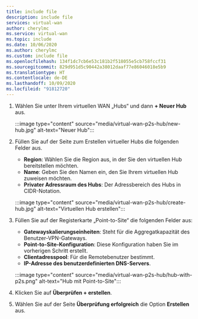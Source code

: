 ```yaml
---
title: include file
description: include file
services: virtual-wan
author: cherylmc
ms.service: virtual-wan
ms.topic: include
ms.date: 10/06/2020
ms.author: cherylmc
ms.custom: include file
ms.openlocfilehash: 134f1dc7cb6e53c181b2f518055e5cb758fccf31
ms.sourcegitcommit: 829d951d5c90442a38012daaf77e86046018e5b9
ms.translationtype: HT
ms.contentlocale: de-DE
ms.lasthandoff: 10/09/2020
ms.locfileid: "91812720"
---
```

1. Wählen Sie unter Ihrem virtuellen WAN „Hubs“ und dann **+ Neuer Hub** aus.

   :::image type="content" source="media/virtual-wan-p2s-hub/new-hub.jpg" alt-text="Neuer Hub":::

1. Füllen Sie auf der Seite zum Erstellen virtueller Hubs die folgenden Felder aus.

   * **Region**: Wählen Sie die Region aus, in der Sie den virtuellen Hub bereitstellen möchten.
   * **Name**: Geben Sie den Namen ein, den Sie Ihrem virtuellen Hub zuweisen möchten.
   * **Privater Adressraum des Hubs**: Der Adressbereich des Hubs in CIDR-Notation.

   :::image type="content" source="media/virtual-wan-p2s-hub/create-hub.jpg" alt-text="Virtuellen Hub erstellen":::

1. Füllen Sie auf der Registerkarte „Point-to-Site“ die folgenden Felder aus:

   * **Gatewayskalierungseinheiten**: Steht für die Aggregatkapazität des Benutzer-VPN-Gateways.
   * **Point-to-Site-Konfiguration**: Diese Konfiguration haben Sie im vorherigen Schritt erstellt.
   * **Clientadresspool**: Für die Remotebenutzer bestimmt.
   * **IP-Adresse des benutzerdefinierten DNS-Servers**.

   :::image type="content" source="media/virtual-wan-p2s-hub/hub-with-p2s.png" alt-text="Hub mit Point-to-Site":::

1. Klicken Sie auf **Überprüfen + erstellen**.
1. Wählen Sie auf der Seite **Überprüfung erfolgreich** die Option **Erstellen** aus.
